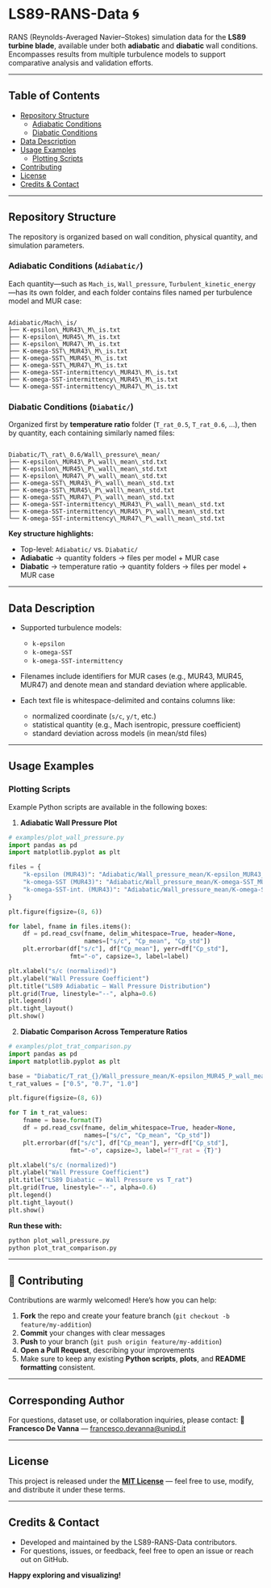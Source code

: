 # LS89-RANS-Data 🌀

RANS (Reynolds-Averaged Navier–Stokes) simulation data for the **LS89 turbine blade**, available under both **adiabatic** and **diabatic** wall conditions. Encompasses results from multiple turbulence models to support comparative analysis and validation efforts.

---

##  Table of Contents

- [Repository Structure](#repository-structure)
  - [Adiabatic Conditions](#adiabatic-conditions)
  - [Diabatic Conditions](#diabatic-conditions)
- [Data Description](#data-description)
- [Usage Examples](#usage-examples)
  - [Plotting Scripts](#plotting-scripts)
- [Contributing](#contributing)
- [License](#license)
- [Credits & Contact](#credits--contact)

---

##  Repository Structure

The repository is organized based on wall condition, physical quantity, and simulation parameters.

### Adiabatic Conditions (`Adiabatic/`)

Each quantity—such as `Mach_is`, `Wall_pressure`, `Turbulent_kinetic_energy`—has its own folder, and each folder contains files named per turbulence model and MUR case:

```

Adiabatic/Mach\_is/
├── K-epsilon\_MUR43\_M\_is.txt
├── K-epsilon\_MUR45\_M\_is.txt
├── K-epsilon\_MUR47\_M\_is.txt
├── K-omega-SST\_MUR43\_M\_is.txt
├── K-omega-SST\_MUR45\_M\_is.txt
├── K-omega-SST\_MUR47\_M\_is.txt
├── K-omega-SST-intermittency\_MUR43\_M\_is.txt
├── K-omega-SST-intermittency\_MUR45\_M\_is.txt
└── K-omega-SST-intermittency\_MUR47\_M\_is.txt

```

### Diabatic Conditions (`Diabatic/`)

Organized first by **temperature ratio** folder (`T_rat_0.5`, `T_rat_0.6`, …), then by quantity, each containing similarly named files:

```

Diabatic/T\_rat\_0.6/Wall\_pressure\_mean/
├── K-epsilon\_MUR43\_P\_wall\_mean\_std.txt
├── K-epsilon\_MUR45\_P\_wall\_mean\_std.txt
├── K-epsilon\_MUR47\_P\_wall\_mean\_std.txt
├── K-omega-SST\_MUR43\_P\_wall\_mean\_std.txt
├── K-omega-SST\_MUR45\_P\_wall\_mean\_std.txt
├── K-omega-SST\_MUR47\_P\_wall\_mean\_std.txt
├── K-omega-SST-intermittency\_MUR43\_P\_wall\_mean\_std.txt
├── K-omega-SST-intermittency\_MUR45\_P\_wall\_mean\_std.txt
└── K-omega-SST-intermittency\_MUR47\_P\_wall\_mean\_std.txt

````

**Key structure highlights:**

- Top-level: `Adiabatic/` vs. `Diabatic/`
- **Adiabatic** → quantity folders → files per model + MUR case
- **Diabatic** → temperature ratio → quantity folders → files per model + MUR case

---

##  Data Description

- Supported turbulence models:  
  - `k-epsilon`  
  - `k-omega-SST`  
  - `k-omega-SST-intermittency`

- Filenames include identifiers for MUR cases (e.g., MUR43, MUR45, MUR47) and denote mean and standard deviation where applicable.

- Each text file is whitespace-delimited and contains columns like:  
  - normalized coordinate (`s/c`, `y/t`, etc.)  
  - statistical quantity (e.g., Mach isentropic, pressure coefficient)  
  - standard deviation across models (in mean/std files)

---

##  Usage Examples

### Plotting Scripts

Example Python scripts are available in the following boxes:

1. **Adiabatic Wall Pressure Plot**

```python
# examples/plot_wall_pressure.py
import pandas as pd
import matplotlib.pyplot as plt

files = {
    "k-epsilon (MUR43)": "Adiabatic/Wall_pressure_mean/K-epsilon_MUR43_P_wall_mean_std.txt",
    "k-omega-SST (MUR43)": "Adiabatic/Wall_pressure_mean/K-omega-SST_MUR43_P_wall_mean_std.txt",
    "k-omega-SST-int. (MUR43)": "Adiabatic/Wall_pressure_mean/K-omega-SST-intermittency_MUR43_P_wall_mean_std.txt",
}

plt.figure(figsize=(8, 6))

for label, fname in files.items():
    df = pd.read_csv(fname, delim_whitespace=True, header=None,
                     names=["s/c", "Cp_mean", "Cp_std"])
    plt.errorbar(df["s/c"], df["Cp_mean"], yerr=df["Cp_std"],
                 fmt="-o", capsize=3, label=label)

plt.xlabel("s/c (normalized)")
plt.ylabel("Wall Pressure Coefficient")
plt.title("LS89 Adiabatic – Wall Pressure Distribution")
plt.grid(True, linestyle="--", alpha=0.6)
plt.legend()
plt.tight_layout()
plt.show()
````

2. **Diabatic Comparison Across Temperature Ratios**

```python
# examples/plot_trat_comparison.py
import pandas as pd
import matplotlib.pyplot as plt

base = "Diabatic/T_rat_{}/Wall_pressure_mean/K-epsilon_MUR45_P_wall_mean_std.txt"
t_rat_values = ["0.5", "0.7", "1.0"]

plt.figure(figsize=(8, 6))

for T in t_rat_values:
    fname = base.format(T)
    df = pd.read_csv(fname, delim_whitespace=True, header=None,
                     names=["s/c", "Cp_mean", "Cp_std"])
    plt.errorbar(df["s/c"], df["Cp_mean"], yerr=df["Cp_std"],
                 fmt="-o", capsize=3, label=f"T_rat = {T}")

plt.xlabel("s/c (normalized)")
plt.ylabel("Wall Pressure Coefficient")
plt.title("LS89 Diabatic – Wall Pressure vs T_rat")
plt.grid(True, linestyle="--", alpha=0.6)
plt.legend()
plt.tight_layout()
plt.show()
```

**Run these with:**

```bash
python plot_wall_pressure.py
python plot_trat_comparison.py
```

---

## 🤝 Contributing

Contributions are warmly welcomed! Here’s how you can help:

1. **Fork** the repo and create your feature branch (`git checkout -b feature/my-addition`)
2. **Commit** your changes with clear messages
3. **Push** to your branch (`git push origin feature/my-addition`)
4. **Open a Pull Request**, describing your improvements
5. Make sure to keep any existing **Python scripts**, **plots**, and **README formatting** consistent.

---

## Corresponding Author

For questions, dataset use, or collaboration inquiries, please contact:
📧 **Francesco De Vanna** — [francesco.devanna@unipd.it](mailto:francesco.devanna@unipd.it)

---

## License

This project is released under the **[MIT License](./LICENSE)** — feel free to use, modify, and distribute it under these terms.

---

## Credits & Contact

* Developed and maintained by the LS89-RANS-Data contributors.
* For questions, issues, or feedback, feel free to open an issue or reach out on GitHub.

**Happy exploring and visualizing!**

